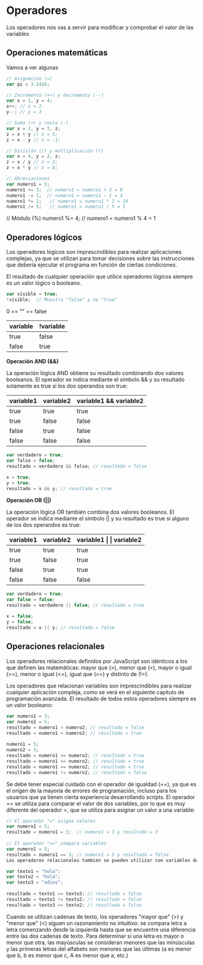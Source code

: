 # Operadores
Los operadores nos vas a servir para modificar y comprobar el valor de las variables

## Operaciones matemáticas
Vamos a ver  algunas

```js
// Asignación (=)
var pi = 3.1416;

// Incremento (++) y decremento (--)
var x = 1, y = 4;
x++; // x = 2
y--; // y = 3

// Suma (+) y resta (-)
var x = 2, y = 3, z;
z = x + y // z = 5;
z = x - y // z = -1;

// División (/) y multiplicación (*)
var x = 4, y = 2, z;
z = x / y // z = 2;
z = x * y // z = 8;

// Abreviaciones
var numero1 = 5;
numero1 += 3;  // numero1 = numero1 + 3 = 8
numero1 -= 1;  // numero1 = numero1 - 1 = 4
numero1 *= 2;   // numero1 = numero1 * 2 = 10
numero1 /= 5;   // numero1 = numero1 / 5 = 1

```


// Módulo (%)
numero1 %= 4;   // numero1 = numero1 % 4 = 1

## Operadores lógicos

Los operadores lógicos son imprescindibles para realizar aplicaciones complejas, ya que se utilizan para tomar decisiones sobre las instrucciones que debería ejecutar el programa en función de ciertas condiciones.

El resultado de cualquier operación que utilice operadores lógicos siempre es un valor lógico o booleano.

```js
var visible = true;
!visible;  // Muestra "false" y no "true"
```

0 == "" == false

variable|!variable
---|---
true|false
false|true

**Operación AND (&&)**

La operación lógica AND obtiene su resultado combinando dos valores booleanos. El operador se indica mediante el símbolo && y su resultado solamente es true si los dos operandos son true:

variable1|variable2|variable1 && variable2
---|---|---
true|true|true
true|false|false
false|true|false
false|false|false

```js
var verdadero = true;
var falso = false;
resultado = verdadero && falso; // resultado = false
 
x = true;
y = true;
resultado = x && y; // resultado = true
```

**Operación OR (||)**

La operación lógica OR también combina dos valores booleanos. El operador se indica mediante el símbolo || y su resultado es true si alguno de los dos operandos es true:


variable1|variable2|variable1 &#124; &#124; variable2
---|---|---
true|true|true
true|false|true
false|true|true
false|false|false

```js
var verdadero = true;
var false = false;
resultado = verdadero || false; // resultado = true
 
x = false;
y = false;
resultado = x || y; // resultado = false
```

## Operaciones relacionales

Los operadores relacionales definidos por JavaScript son idénticos a los que definen las matemáticas: mayor que (>), menor que (<), mayor o igual (>=), menor o igual (<=), igual que (==) y distinto de (!=).

Los operadores que relacionan variables son imprescindibles para realizar cualquier aplicación compleja, como se verá en el siguiente capítulo de programación avanzada. El resultado de todos estos operadores siempre es un valor booleano:

```javascript
var numero1 = 3;
var numero2 = 5;
resultado = numero1 > numero2; // resultado = false
resultado = numero1 < numero2; // resultado = true
 
numero1 = 5;
numero2 = 5;
resultado = numero1 >= numero2; // resultado = true
resultado = numero1 <= numero2; // resultado = true
resultado = numero1 == numero2; // resultado = true
resultado = numero1 != numero2; // resultado = false
```

Se debe tener especial cuidado con el operador de igualdad (==), ya que es el origen de la mayoría de errores de programación, incluso para los usuarios que ya tienen cierta experiencia desarrollando scripts. El operador == se utiliza para comparar el valor de dos variables, por lo que es muy diferente del operador =, que se utiliza para asignar un valor a una variable:

```javascript
// El operador "=" asigna valores
var numero1 = 5;
resultado = numero1 = 3;  // numero1 = 3 y resultado = 3
 
// El operador "==" compara variables
var numero1 = 5;
resultado = numero1 == 3; // numero1 = 5 y resultado = false
Los operadores relacionales también se pueden utilizar con variables de tipo cadena de texto:

var texto1 = "hola";
var texto2 = "hola";
var texto3 = "adios";
 
resultado = texto1 == texto3; // resultado = false
resultado = texto1 != texto2; // resultado = false
resultado = texto3 >= texto2; // resultado = false
```

Cuando se utilizan cadenas de texto, los operadores "mayor que" (>) y "menor que" (<) siguen un razonamiento no intuitivo: se compara letra a letra comenzando desde la izquierda hasta que se encuentre una diferencia entre las dos cadenas de texto. Para determinar si una letra es mayor o menor que otra, las mayúsculas se consideran menores que las minúsculas y las primeras letras del alfabeto son menores que las últimas (a es menor que b, b es menor que c, A es menor que a, etc.)